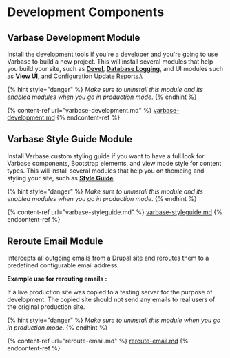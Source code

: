 # Development Components

## Varbase Development Module

Install the development tools if you're a developer and you're going to use Varbase to build a new project. This will install several modules that help you build your site, such as [**Devel**](https://www.drupal.org/project/devel), [**Database Logging**](https://www.drupal.org/docs/8/core/modules/dblog/overview), and UI modules such as **View UI**, and Configuration Update Reports.\


{% hint style="danger" %}
_Make sure to uninstall this module and its enabled modules when you go in production mode_.
{% endhint %}

{% content-ref url="varbase-development.md" %}
[varbase-development.md](varbase-development.md)
{% endcontent-ref %}

## Varbase Style Guide Module

Install Varbase custom styling guide if you want to have a full look for Varbase components, Bootstrap elements, and view mode style for content types. This will install several modules that help you on themeing and styling your site, such as [**Style Guide**](https://www.drupal.org/project/styleguide).

{% hint style="danger" %}
_Make sure to uninstall this module and its enabled modules when you go in production mode_.
{% endhint %}

{% content-ref url="varbase-styleguide.md" %}
[varbase-styleguide.md](varbase-styleguide.md)
{% endcontent-ref %}

## Reroute Email Module

Intercepts all outgoing emails from a Drupal site and reroutes them to a predefined configurable email address.

**Example use for rerouting emails :**

If a live production site was copied to a testing server for the purpose of development. The copied site should not send any emails to real users of the original production site.&#x20;

{% hint style="danger" %}
_Make sure to uninstall this module when you go in production mode_.
{% endhint %}

{% content-ref url="reroute-email.md" %}
[reroute-email.md](reroute-email.md)
{% endcontent-ref %}



##

